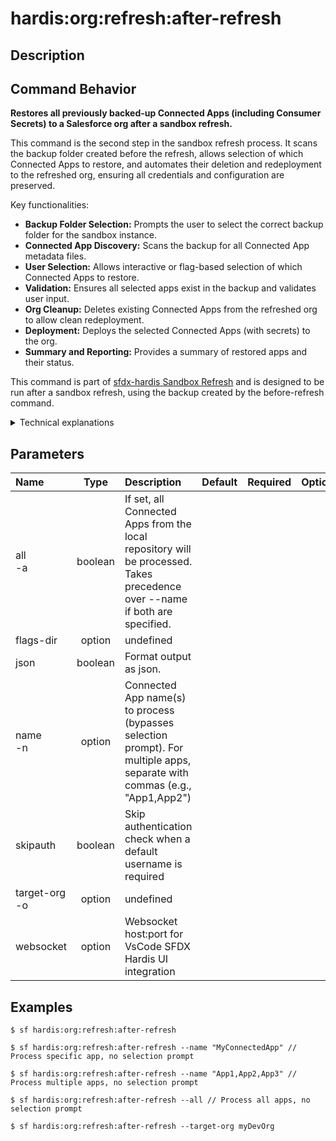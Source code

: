 <!-- This file has been generated with command 'sf hardis:doc:plugin:generate'. Please do not update it manually or it may be overwritten -->
# hardis:org:refresh:after-refresh

## Description


## Command Behavior

**Restores all previously backed-up Connected Apps (including Consumer Secrets) to a Salesforce org after a sandbox refresh.**

This command is the second step in the sandbox refresh process. It scans the backup folder created before the refresh, allows selection of which Connected Apps to restore, and automates their deletion and redeployment to the refreshed org, ensuring all credentials and configuration are preserved.

Key functionalities:

- **Backup Folder Selection:** Prompts the user to select the correct backup folder for the sandbox instance.
- **Connected App Discovery:** Scans the backup for all Connected App metadata files.
- **User Selection:** Allows interactive or flag-based selection of which Connected Apps to restore.
- **Validation:** Ensures all selected apps exist in the backup and validates user input.
- **Org Cleanup:** Deletes existing Connected Apps from the refreshed org to allow clean redeployment.
- **Deployment:** Deploys the selected Connected Apps (with secrets) to the org.
- **Summary and Reporting:** Provides a summary of restored apps and their status.

This command is part of [sfdx-hardis Sandbox Refresh](https://sfdx-hardis.cloudity.com/salesforce-sandbox-refresh/) and is designed to be run after a sandbox refresh, using the backup created by the before-refresh command.

<details markdown="1">
<summary>Technical explanations</summary>

- **Backup Folder Handling:** Prompts for and validates the backup folder under `scripts/sandbox-refresh/`.
- **Metadata Scanning:** Uses glob patterns to find all `*.connectedApp - meta.xml` files in the backup.
- **Selection Logic:** Supports `--all`, `--name`, and interactive selection of apps to restore.
- **Validation:** Checks that all requested apps exist in the backup and provides clear errors if not.
- **Org Operations:** Deletes existing Connected Apps from the org before redeployment to avoid conflicts.
- **Deployment:** Uses utility functions to deploy Connected Apps and their secrets to the org.
- **Error Handling:** Handles and reports errors at each step, including parsing and deployment issues.

</details>


## Parameters

| Name              |  Type   | Description                                                                                                                 | Default | Required | Options |
|:------------------|:-------:|:----------------------------------------------------------------------------------------------------------------------------|:-------:|:--------:|:-------:|
| all<br/>-a        | boolean | If set, all Connected Apps from the local repository will be processed. Takes precedence over --name if both are specified. |         |          |         |
| flags-dir         | option  | undefined                                                                                                                   |         |          |         |
| json              | boolean | Format output as json.                                                                                                      |         |          |         |
| name<br/>-n       | option  | Connected App name(s) to process (bypasses selection prompt). For multiple apps, separate with commas (e.g., "App1,App2")   |         |          |         |
| skipauth          | boolean | Skip authentication check when a default username is required                                                               |         |          |         |
| target-org<br/>-o | option  | undefined                                                                                                                   |         |          |         |
| websocket         | option  | Websocket host:port for VsCode SFDX Hardis UI integration                                                                   |         |          |         |

## Examples

```shell
$ sf hardis:org:refresh:after-refresh
```

```shell
$ sf hardis:org:refresh:after-refresh --name "MyConnectedApp" // Process specific app, no selection prompt
```

```shell
$ sf hardis:org:refresh:after-refresh --name "App1,App2,App3" // Process multiple apps, no selection prompt
```

```shell
$ sf hardis:org:refresh:after-refresh --all // Process all apps, no selection prompt
```

```shell
$ sf hardis:org:refresh:after-refresh --target-org myDevOrg
```


